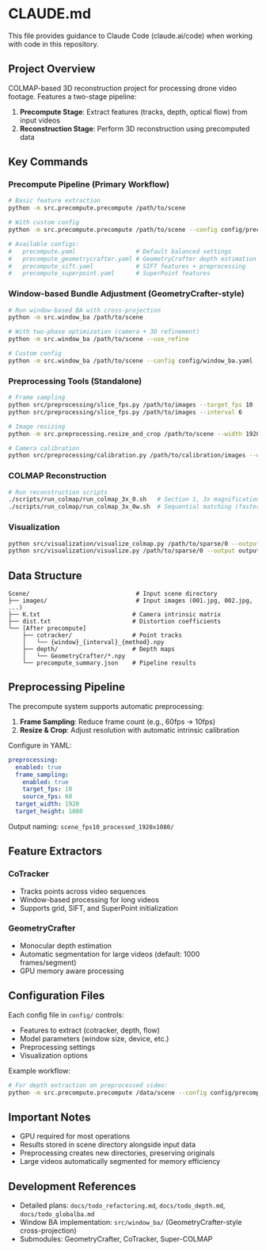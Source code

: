 # CLAUDE.md

This file provides guidance to Claude Code (claude.ai/code) when working with code in this repository.

## Project Overview

COLMAP-based 3D reconstruction project for processing drone video footage. Features a two-stage pipeline:
1. **Precompute Stage**: Extract features (tracks, depth, optical flow) from input videos
2. **Reconstruction Stage**: Perform 3D reconstruction using precomputed data

## Key Commands

### Precompute Pipeline (Primary Workflow)
```bash
# Basic feature extraction
python -m src.precompute.precompute /path/to/scene

# With custom config
python -m src.precompute.precompute /path/to/scene --config config/precompute_dense.yaml

# Available configs:
#   precompute.yaml                 # Default balanced settings
#   precompute_geometrycrafter.yaml # GeometryCrafter depth estimation
#   precompute_sift.yaml            # SIFT features + preprocessing
#   precompute_superpoint.yaml      # SuperPoint features
```

### Window-based Bundle Adjustment (GeometryCrafter-style)
```bash
# Run window-based BA with cross-projection
python -m src.window_ba /path/to/scene

# With two-phase optimization (camera + 3D refinement)
python -m src.window_ba /path/to/scene --use_refine

# Custom config
python -m src.window_ba /path/to/scene --config config/window_ba.yaml
```

### Preprocessing Tools (Standalone)
```bash
# Frame sampling
python src/preprocessing/slice_fps.py /path/to/images --target_fps 10 --source_fps 60
python src/preprocessing/slice_fps.py /path/to/images --interval 6

# Image resizing
python -m src.preprocessing.resize_and_crop /path/to/scene --width 1920 --height 1080

# Camera calibration
python src/preprocessing/calibration.py /path/to/calibration/images --output_dir outputs/calibration
```

### COLMAP Reconstruction
```bash
# Run reconstruction scripts
./scripts/run_colmap/run_colmap_3x_0.sh   # Section 1, 3x magnification
./scripts/run_colmap/run_colmap_3x_0w.sh  # Sequential matching (faster)
```

### Visualization
```bash
python src/visualization/visualize_colmap.py /path/to/sparse/0 --output outputs/visualizations/colmap_viz.png
python src/visualization/visualize.py /path/to/sparse/0 --output outputs/visualizations/model.obj
```

## Data Structure

```
Scene/                              # Input scene directory
├── images/                         # Input images (001.jpg, 002.jpg, ...)
├── K.txt                          # Camera intrinsic matrix
├── dist.txt                       # Distortion coefficients
└── [After precompute]
    ├── cotracker/                 # Point tracks
    │   └── {window}_{interval}_{method}.npy
    ├── depth/                     # Depth maps
    │   └── GeometryCrafter/*.npy
    └── precompute_summary.json    # Pipeline results
```

## Preprocessing Pipeline

The precompute system supports automatic preprocessing:

1. **Frame Sampling**: Reduce frame count (e.g., 60fps → 10fps)
2. **Resize & Crop**: Adjust resolution with automatic intrinsic calibration

Configure in YAML:
```yaml
preprocessing:
  enabled: true
  frame_sampling:
    enabled: true
    target_fps: 10
    source_fps: 60
  target_width: 1920
  target_height: 1080
```

Output naming: `scene_fps10_processed_1920x1080/`

## Feature Extractors

### CoTracker
- Tracks points across video sequences
- Window-based processing for long videos
- Supports grid, SIFT, and SuperPoint initialization

### GeometryCrafter
- Monocular depth estimation
- Automatic segmentation for large videos (default: 1000 frames/segment)
- GPU memory aware processing

## Configuration Files

Each config file in `config/` controls:
- Features to extract (cotracker, depth, flow)
- Model parameters (window size, device, etc.)
- Preprocessing settings
- Visualization options

Example workflow:
```bash
# For depth extraction on preprocessed video:
python -m src.precompute.precompute /data/scene --config config/precompute_geometrycrafter.yaml
```

## Important Notes

- GPU required for most operations
- Results stored in scene directory alongside input data
- Preprocessing creates new directories, preserving originals
- Large videos automatically segmented for memory efficiency

## Development References

- Detailed plans: `docs/todo_refactoring.md`, `docs/todo_depth.md`, `docs/todo_globalba.md`
- Window BA implementation: `src/window_ba/` (GeometryCrafter-style cross-projection)
- Submodules: GeometryCrafter, CoTracker, Super-COLMAP